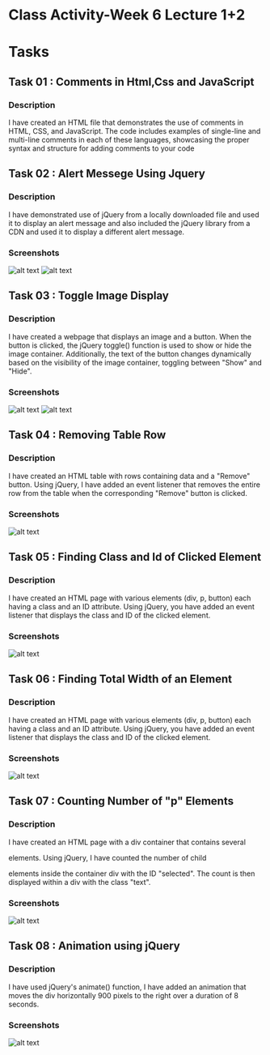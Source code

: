 # Class Activity-Week 6 Lecture 1+2
# Tasks
## Task 01 : Comments in Html,Css and JavaScript
### Description
I have created an HTML file that demonstrates the use of comments in HTML, CSS, and JavaScript. The code includes examples of single-line and multi-line comments in each of these languages, showcasing the proper syntax and structure for adding comments to your code

## Task 02 : Alert Messege Using Jquery
### Description
I have demonstrated use of jQuery from a locally downloaded file and used it to display an alert message and also included the jQuery library from a CDN and used it to display a different alert message.

### Screenshots
![alt text](<Task 02 Screenshot.png>)
![alt text](<Task 02 Screenshot 2.png>)

## Task 03 : Toggle Image Display
### Description
I have created a webpage that displays an image and a button. When the button is clicked, the jQuery toggle() function is used to show or hide the image container. Additionally, the text of the button changes dynamically based on the visibility of the image container, toggling between "Show" and "Hide".

### Screenshots
![alt text](<Task 03 Screenshot.png>)
![alt text](<Task 03 Screenshot 2.png>)

## Task 04 : Removing Table Row
### Description
I have created an HTML table with rows containing data and a "Remove" button. Using jQuery, I have added an event listener that removes the entire row from the table when the corresponding "Remove" button is clicked.

### Screenshots
![alt text](<Task 04 Screenshot.png>)

## Task 05 : Finding Class and Id of Clicked Element
### Description
I have created an HTML page with various elements (div, p, button) each having a class and an ID attribute. Using jQuery, you have added an event listener that displays the class and ID of the clicked element.

### Screenshots
![alt text](<Task 05 Screenshot.png>)


## Task 06 : Finding Total Width of an Element
### Description
I have created an HTML page with various elements (div, p, button) each having a class and an ID attribute. Using jQuery, you have added an event listener that displays the class and ID of the clicked element.

### Screenshots
![alt text](<Task 06 Screenshot.png>)

## Task 07 : Counting Number of "p" Elements
### Description
I have created an HTML page with a div container that contains several <p> elements. Using jQuery, I have counted the number of child <p> elements inside the container div with the ID "selected". The count is then displayed within a div with the class "text".

### Screenshots
![alt text](<Task 07 Screenshot.png>)


## Task 08 : Animation using jQuery
### Description
I have used jQuery's animate() function, I have added an animation that moves the div horizontally 900 pixels to the right over a duration of 8 seconds.

### Screenshots
![alt text](<Task 08 Screenshot.png>)